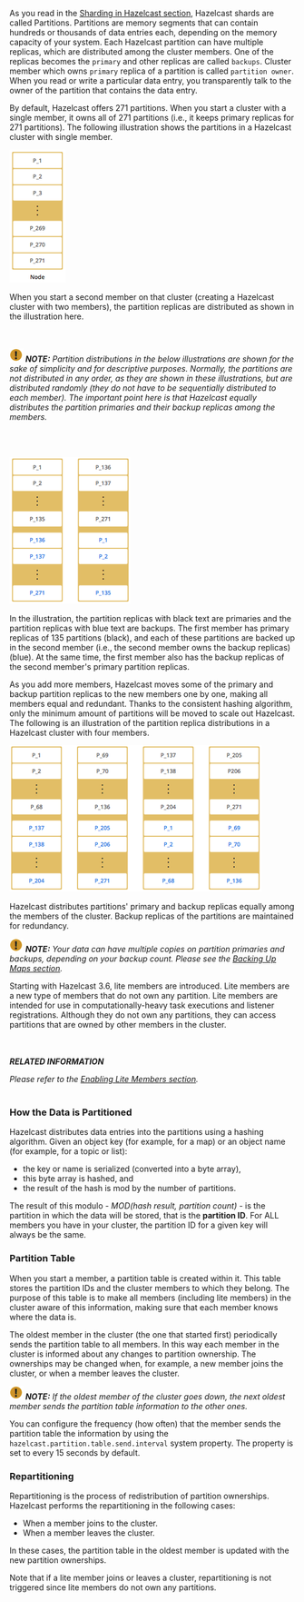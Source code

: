 
As you read in the [Sharding in Hazelcast section](00_Sharding_In_Hazelcast.md), Hazelcast shards are called Partitions. Partitions are memory segments that can contain hundreds or thousands of data entries each, depending on the memory capacity of your system. Each Hazelcast partition can have multiple replicas, which are distributed among the cluster members. One of the replicas becomes the `primary` and other replicas are called `backups`. Cluster member which owns `primary` replica of a partition is called `partition owner`. When you read or write a particular data entry, you transparently talk to the owner of the partition that contains the data entry.

By default, Hazelcast offers 271 partitions. When you start a cluster with a single member, it owns all of 271 partitions (i.e., it keeps primary replicas for 271 partitions). The following illustration shows the partitions in a Hazelcast cluster with single member.

![Single Member with Partitions](../images/NodePartition.jpg)

When you start a second member on that cluster (creating a Hazelcast cluster with two members), the partition replicas are distributed as shown in the illustration here.

<br></br>
![image](../images/NoteSmall.jpg) ***NOTE:*** *Partition distributions in the below illustrations are shown for the sake of simplicity and for descriptive purposes. Normally, the partitions are not distributed in any order, as they are shown in these illustrations, but are distributed randomly (they do not have to be sequentially distributed to each member). The important point here is that Hazelcast equally distributes the partition primaries and their backup replicas among the members.*

<br></br>

![Cluster with Two Members - Backups are Created](../images/BackupPartitions.jpg)

In the illustration, the partition replicas with black text are primaries and the partition replicas with blue text are backups. The first member has primary replicas of 135 partitions (black), and each of these partitions are backed up in the second member (i.e., the second member owns the backup replicas) (blue). At the same time, the first member also has the backup replicas of the second member's primary partition replicas.

As you add more members, Hazelcast moves some of the primary and backup partition replicas to the new members one by one, making all members equal and redundant. Thanks to the consistent hashing algorithm, only the minimum amount of partitions will be moved to scale out Hazelcast. The following is an illustration of the partition replica distributions in a Hazelcast cluster with four members.

![Cluster with Four Members](../images/FourNodeCluster.jpg)

Hazelcast distributes partitions' primary and backup replicas equally among the members of the cluster. Backup replicas of the partitions are maintained for redundancy.


![image](../images/NoteSmall.jpg) ***NOTE:*** *Your data can have multiple copies on partition primaries and backups, depending on your backup count. Please see the [Backing Up Maps section](/06_Distributed_Data_Structures/00_Map/01_Backing_Up_Maps.md).*

Starting with Hazelcast 3.6, lite members are introduced. Lite members are a new type of members that do not own any partition. Lite members are intended for use in computationally-heavy task executions and listener registrations. Although they do not own any partitions,
they can access partitions that are owned by other members in the cluster.

<br></br>
***RELATED INFORMATION***

*Please refer to the [Enabling Lite Members section](/17_Management/03_Cluster_Utilities/04_Enabling_Lite_Members.md).*
<br></br> 


### How the Data is Partitioned

Hazelcast distributes data entries into the partitions using a hashing algorithm. Given an object key (for example, for a map) or an object name (for example, for a topic or list):

- the key or name is serialized (converted into a byte array),
- this byte array is hashed, and
- the result of the hash is mod by the number of partitions.

The result of this modulo - *MOD(hash result, partition count)* -  is the partition in which the data will be stored, that is the **partition ID**. For ALL members you have in your cluster, the partition ID for a given key will always be the same.

### Partition Table

When you start a member, a partition table is created within it. This table stores the partition IDs and the cluster members to which they belong. The purpose of this table is to make all members (including lite members) in the cluster aware of this information, making sure that each member knows where the data is.

The oldest member in the cluster (the one that started first) periodically sends the partition table to all members. In this way each member in the cluster is informed about any changes to partition ownership. The ownerships may be changed when, for example, a new member joins the cluster, or when a member leaves the cluster.

![image](../images/NoteSmall.jpg) ***NOTE:*** *If the oldest member of the cluster goes down, the next oldest member sends the partition table information to the other ones.*

You can configure the frequency (how often) that the member sends the partition table the information by using the `hazelcast.partition.table.send.interval` system property. The property is set to every 15 seconds by default. 

### Repartitioning

Repartitioning is the process of redistribution of partition ownerships. Hazelcast performs the repartitioning in the following cases:

- When a member joins to the cluster.
- When a member leaves the cluster.

In these cases, the partition table in the oldest member is updated with the new partition ownerships. 

Note that if a lite member joins or leaves a cluster, repartitioning is not triggered since lite members do not own any partitions.


